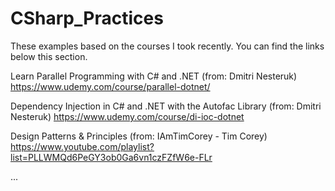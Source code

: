 # CSharp_Practices
These examples based on the courses I took recently. You can find the links below this section.

Learn Parallel Programming with C# and .NET (from: Dmitri Nesteruk)
https://www.udemy.com/course/parallel-dotnet/

Dependency Injection in C# and .NET with the Autofac Library (from: Dmitri Nesteruk)
https://www.udemy.com/course/di-ioc-dotnet

Design Patterns & Principles (from: IAmTimCorey - Tim Corey) https://www.youtube.com/playlist?list=PLLWMQd6PeGY3ob0Ga6vn1czFZfW6e-FLr

...

